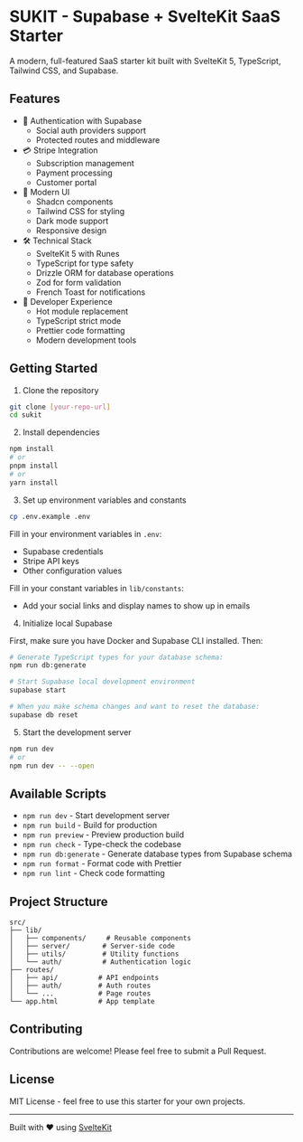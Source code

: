# SUKIT - Supabase + SvelteKit SaaS Starter

A modern, full-featured SaaS starter kit built with SvelteKit 5, TypeScript, Tailwind CSS, and Supabase.

## Features

- 🔐 Authentication with Supabase
  - Social auth providers support
  - Protected routes and middleware
- 💳 Stripe Integration
  - Subscription management
  - Payment processing
  - Customer portal
- 🎨 Modern UI
  - Shadcn components
  - Tailwind CSS for styling
  - Dark mode support
  - Responsive design
- 🛠 Technical Stack
  - SvelteKit 5 with Runes
  - TypeScript for type safety
  - Drizzle ORM for database operations
  - Zod for form validation
  - French Toast for notifications
- 🚀 Developer Experience
  - Hot module replacement
  - TypeScript strict mode
  - Prettier code formatting
  - Modern development tools

## Getting Started

1. Clone the repository

```bash
git clone [your-repo-url]
cd sukit
```

2. Install dependencies

```bash
npm install
# or
pnpm install
# or
yarn install
```

3. Set up environment variables and constants

```bash
cp .env.example .env
```

Fill in your environment variables in `.env`:

- Supabase credentials
- Stripe API keys
- Other configuration values

Fill in your constant variables in `lib/constants`:

- Add your social links and display names to show up in emails

4. Initialize local Supabase

First, make sure you have Docker and Supabase CLI installed. Then:

```bash
# Generate TypeScript types for your database schema:
npm run db:generate

# Start Supabase local development environment
supabase start

# When you make schema changes and want to reset the database:
supabase db reset

```

5. Start the development server

```bash
npm run dev
# or
npm run dev -- --open
```

## Available Scripts

- `npm run dev` - Start development server
- `npm run build` - Build for production
- `npm run preview` - Preview production build
- `npm run check` - Type-check the codebase
- `npm run db:generate` - Generate database types from Supabase schema
- `npm run format` - Format code with Prettier
- `npm run lint` - Check code formatting

## Project Structure

```
src/
├── lib/
│   ├── components/     # Reusable components
│   ├── server/        # Server-side code
│   ├── utils/         # Utility functions
│   └── auth/          # Authentication logic
├── routes/
│   ├── api/          # API endpoints
│   ├── auth/         # Auth routes
│   └── ...           # Page routes
└── app.html          # App template
```

## Contributing

Contributions are welcome! Please feel free to submit a Pull Request.

## License

MIT License - feel free to use this starter for your own projects.

---

Built with ❤️ using [SvelteKit](https://kit.svelte.dev)
